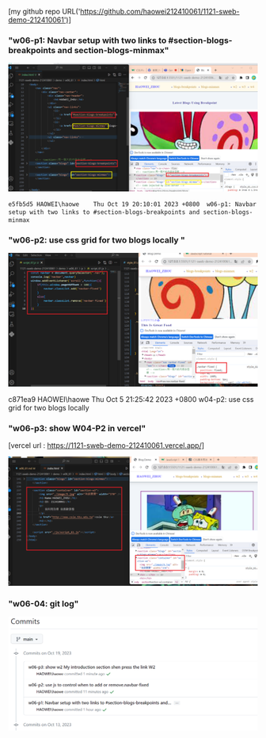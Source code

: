 [my github repo URL('https://github.com/haowei212410061/1121-sweb-demo-212410061')]

### "w06-p1: Navbar setup with two links to #section-blogs-breakpoints and section-blogs-minmax"
![](w06-p1.png)


```
e5fb5d5 HAOWEI\haowe    Thu Oct 19 20:10:01 2023 +0800  w06-p1: Navbar setup with two links to #section-blogs-breakpoints and section-blogs-minmax
```

### "w06-p2: use css grid for two blogs locally "
![](w06-p2.png)

c871ea9 HAOWEI\haowe    Thu Oct 5 21:25:42 2023 +0800   w04-p2: use css grid for two blogs locally

### "w06-p3: show W04-P2 in vercel"
[vercel url : https://1121-sweb-demo-212410061.vercel.app/]

![](w06-p3.png)


### "w06-04: git log"
![](w06-p4.png)

